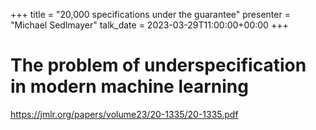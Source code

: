+++
title = "20,000 specifications under the guarantee"
presenter = "Michael Sedlmayer"
talk_date = 2023-03-29T11:00:00+00:00
+++

# The problem of underspecification in modern machine learning

<https://jmlr.org/papers/volume23/20-1335/20-1335.pdf>


